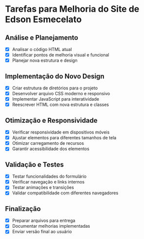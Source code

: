 # Tarefas para Melhoria do Site de Edson Esmecelato

## Análise e Planejamento
- [x] Analisar o código HTML atual
- [x] Identificar pontos de melhoria visual e funcional
- [x] Planejar nova estrutura e design

## Implementação do Novo Design
- [x] Criar estrutura de diretórios para o projeto
- [x] Desenvolver arquivo CSS moderno e responsivo
- [x] Implementar JavaScript para interatividade
- [x] Reescrever HTML com nova estrutura e classes

## Otimização e Responsividade
- [x] Verificar responsividade em dispositivos móveis
- [x] Ajustar elementos para diferentes tamanhos de tela
- [x] Otimizar carregamento de recursos
- [x] Garantir acessibilidade dos elementos

## Validação e Testes
- [x] Testar funcionalidades do formulário
- [x] Verificar navegação e links internos
- [x] Testar animações e transições
- [x] Validar compatibilidade com diferentes navegadores

## Finalização
- [x] Preparar arquivos para entrega
- [x] Documentar melhorias implementadas
- [x] Enviar versão final ao usuário
